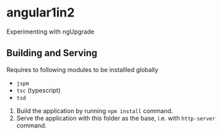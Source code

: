 # angular1in2

Experimenting with ngUpgrade

## Building and Serving

Requires to following modules to be installled globally
  - `jspm`
  - `tsc` (typescript)
  - `tsd`

1. Build the application by running `npm install` command.
2. Serve the application with this folder as the base, i.e. with `http-server` command.